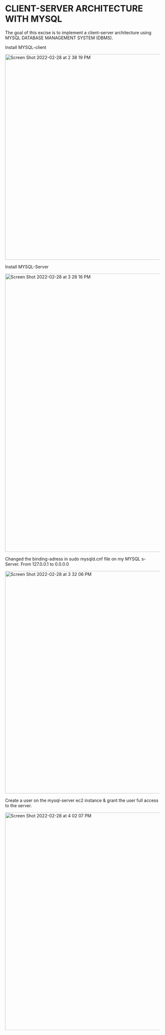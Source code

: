 # CLIENT-SERVER ARCHITECTURE WITH MYSQL

The goal of this excise is to implement a client-server architecture using MYSQL DATABASE MANAGEMENT SYSTEM (DBMS).

Install MYSQL-client 

<img width="670" alt="Screen Shot 2022-02-28 at 2 38 19 PM" src="https://user-images.githubusercontent.com/42969522/156047605-39273ea1-8892-43e0-bcc0-91a33cf8f9c6.png">

Install MYSQL-Server 

<img width="907" alt="Screen Shot 2022-02-28 at 3 28 16 PM" src="https://user-images.githubusercontent.com/42969522/156053923-ed5d4cac-582d-4d4c-a85d-65e1cb904b97.png">

Changed the binding-adress in sudo mysqld.cnf file on my MYSQL s-Server. From 127.0.0.1 to 0.0.0.0 

<img width="725" alt="Screen Shot 2022-02-28 at 3 32 06 PM" src="https://user-images.githubusercontent.com/42969522/156054488-b41d6220-4b51-4d70-9245-6df3264b0e9b.png">

Create a user on the mysql-server ec2 instance & grant the user full access to the server. 

<img width="709" alt="Screen Shot 2022-02-28 at 4 02 07 PM" src="https://user-images.githubusercontent.com/42969522/156058218-a08dbb04-243a-44a8-b419-7ec28ec01be6.png">

